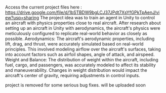 Access the current project files here : https://drive.google.com/file/d/1bSTBDW9bgLCJ37JPdt7XsYfGPkTpAenJ/view?usp=sharing
The project idea was to train an agent in Unity to control an aircraft with physics properties close to real aircraft. After research about setting up an aircraft in Unity with aerodynamics, the aircraft's physics were meticulously configured to replicate real-world behavior as closely as possible.
Aerodynamics: The aircraft's aerodynamic properties, including lift, drag, and thrust, were accurately simulated based on real-world principles. This involved modeling airflow over the aircraft's surfaces, taking into account factors such as airfoil shapes, angle of attack, and airspeed.
Weight and Balance: The distribution of weight within the aircraft, including fuel, cargo, and passengers, was accurately modeled to affect its stability and maneuverability. Changes in weight distribution would impact the aircraft's center of gravity, requiring adjustments in control inputs.

project is removed for some serious bug fixes. will be uploaded soon
